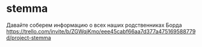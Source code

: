 # stemma

Давайте соберем информацию о всех наших родственниках
Борда https://trello.com/invite/b/ZGWqjKmo/eee45cabf66aa7d377a475169588779d/project-stemma

